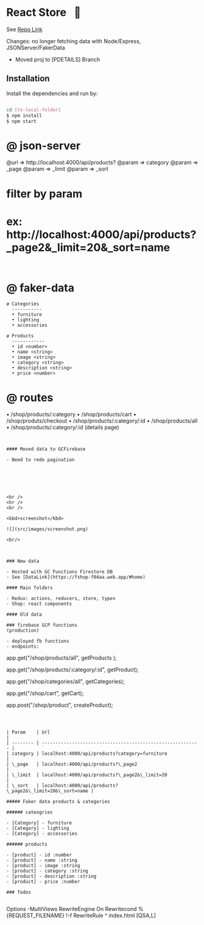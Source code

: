 # React Store &nbsp; :department_store:

See [Repo Link](https://donpio.tech/repositories/fshop/)

Changes: no longer fetching data with Node/Express, JSONServer/FakerData

- Moved proj to [PDETAILS] Branch

## Installation

Install the dependencies and run by:

```sh

cd [to-local-folder]
$ npm install
$ npm start

```
  @ json-server
  =============

  @url => http://localhost:4000/api/products?
  @param => category
  @param => _page
  @param => _limit
  @param => _sort

  # filter by param
  # ex: http://localhost:4000/api/products?_page2&_limit=20&_sort=name

```


```
  @ faker-data
  ============

    ø Categories
      -----------
      • furniture
      • lighting
      • accessories

    ø Products
      ------------
      • id <number>
      • name <string>
      • image <string>
      • category <string>
      • description <string>
      • price <number>


  @ routes
  ========
  • /shop/products/:category
  • /shop/products/cart
  • /shop/produts/checkout
  • /shop/products/:category/:id
  • /shop/products/all <redirect>
  • /shop/products/:category/:id  (details page)

```


#### Moved data to GCFirebase

- Need to redo pagination






<br />
<hr />
<br />

<kbd>screenshot</kbd>

![](src/images/screenshot.png)

<br/>



### New data

- Hosted with GC Functions Firestore DB
- See [DataLink](https://fshop-f04aa.web.app/#home)

#### Main folders

- Redux: actions, reducers, store, types
- Shop: react components

#### Old data

### firebase GCP functions
(production)

- deployed fb functions
- endpoints:

```
  app.get("/shop/products/all", getProducts );

  app.get("/shop/products/:category/:id", getProduct);

  app.get("/shop/categories/all", getCategories);

  app.get("/shop/cart", getCart);

  app.post("/shop/product", createProduct);

```



| Param    | Url                                                        |
| -------- | ---------------------------------------------------------- |
| category | localhost:4000/api/products?category=furniture             |
| \_page   | localhost:4000/api/products?\_page2                        |
| \_limit  | localhost:4000/api/products?\_page2&\_limit=20             |
| \_sort   | localhost:4000/api/products?\_page2&\_limit=20&\_sort=name |

##### Faker data products & categories

###### cateogries

- [Category] - furniture
- [Category] - lighting
- [Category] - accessories

###### products

- [product] - id :number
- [product] - name :string
- [product] - image :string
- [product] - category :string
- [product] - description :string
- [product] - price :number

### Todos


```

 Options -MultiViews
RewriteEngine On
Rewritecond %{REQUEST_FILENAME} !-f
RewriteRule ^ index.html [QSA,L]

```

